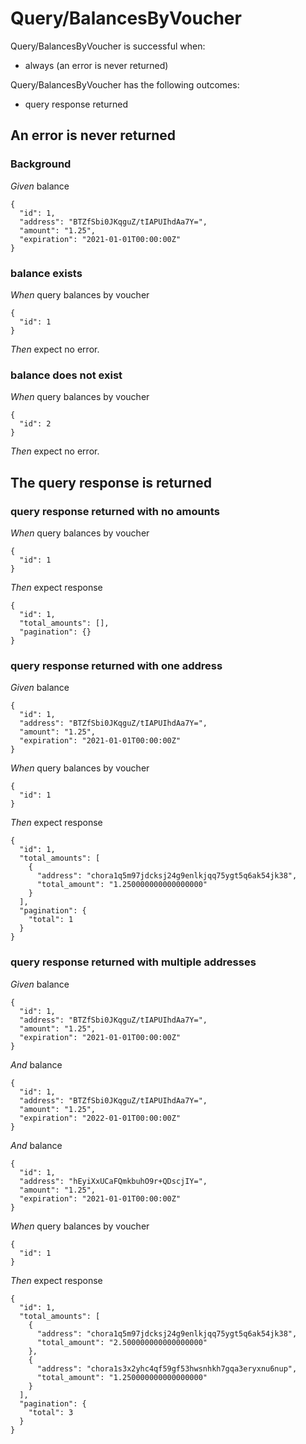 # Query/BalancesByVoucher

Query/BalancesByVoucher is successful when:
  - always (an error is never returned)

  Query/BalancesByVoucher has the following outcomes:
  - query response returned

## An error is never returned

### Background

_Given_ balance

```
{
  "id": 1,
  "address": "BTZfSbi0JKqguZ/tIAPUIhdAa7Y=",
  "amount": "1.25",
  "expiration": "2021-01-01T00:00:00Z"
}
```

### balance exists

_When_ query balances by voucher

```
{
  "id": 1
}
```

_Then_ expect no error.

### balance does not exist

_When_ query balances by voucher

```
{
  "id": 2
}
```

_Then_ expect no error.

## The query response is returned

### query response returned with no amounts

_When_ query balances by voucher

```
{
  "id": 1
}
```

_Then_ expect response

```
{
  "id": 1,
  "total_amounts": [],
  "pagination": {}
}
```

### query response returned with one address

_Given_ balance

```
{
  "id": 1,
  "address": "BTZfSbi0JKqguZ/tIAPUIhdAa7Y=",
  "amount": "1.25",
  "expiration": "2021-01-01T00:00:00Z"
}
```

_When_ query balances by voucher

```
{
  "id": 1
}
```

_Then_ expect response

```
{
  "id": 1,
  "total_amounts": [
    {
      "address": "chora1q5m97jdcksj24g9enlkjqq75ygt5q6ak54jk38",
      "total_amount": "1.250000000000000000"
    }
  ],
  "pagination": {
    "total": 1
  }
}
```

### query response returned with multiple addresses

_Given_ balance

```
{
  "id": 1,
  "address": "BTZfSbi0JKqguZ/tIAPUIhdAa7Y=",
  "amount": "1.25",
  "expiration": "2021-01-01T00:00:00Z"
}
```

_And_ balance

```
{
  "id": 1,
  "address": "BTZfSbi0JKqguZ/tIAPUIhdAa7Y=",
  "amount": "1.25",
  "expiration": "2022-01-01T00:00:00Z"
}
```

_And_ balance

```
{
  "id": 1,
  "address": "hEyiXxUCaFQmkbuhO9r+QDscjIY=",
  "amount": "1.25",
  "expiration": "2021-01-01T00:00:00Z"
}
```

_When_ query balances by voucher

```
{
  "id": 1
}
```

_Then_ expect response

```
{
  "id": 1,
  "total_amounts": [
    {
      "address": "chora1q5m97jdcksj24g9enlkjqq75ygt5q6ak54jk38",
      "total_amount": "2.500000000000000000"
    },
    {
      "address": "chora1s3x2yhc4qf59gf53hwsnhkh7gqa3eryxnu6nup",
      "total_amount": "1.250000000000000000"
    }
  ],
  "pagination": {
    "total": 3
  }
}
```
